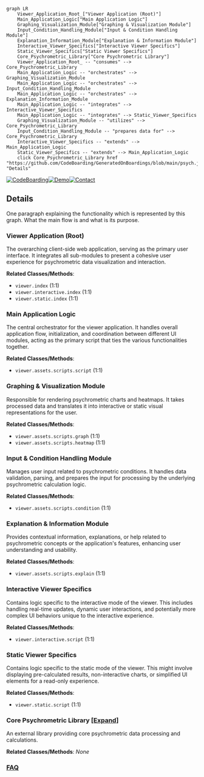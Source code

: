 ```mermaid
graph LR
    Viewer_Application_Root_["Viewer Application (Root)"]
    Main_Application_Logic["Main Application Logic"]
    Graphing_Visualization_Module["Graphing & Visualization Module"]
    Input_Condition_Handling_Module["Input & Condition Handling Module"]
    Explanation_Information_Module["Explanation & Information Module"]
    Interactive_Viewer_Specifics["Interactive Viewer Specifics"]
    Static_Viewer_Specifics["Static Viewer Specifics"]
    Core_Psychrometric_Library["Core Psychrometric Library"]
    Viewer_Application_Root_ -- "consumes" --> Core_Psychrometric_Library
    Main_Application_Logic -- "orchestrates" --> Graphing_Visualization_Module
    Main_Application_Logic -- "orchestrates" --> Input_Condition_Handling_Module
    Main_Application_Logic -- "orchestrates" --> Explanation_Information_Module
    Main_Application_Logic -- "integrates" --> Interactive_Viewer_Specifics
    Main_Application_Logic -- "integrates" --> Static_Viewer_Specifics
    Graphing_Visualization_Module -- "utilizes" --> Core_Psychrometric_Library
    Input_Condition_Handling_Module -- "prepares data for" --> Core_Psychrometric_Library
    Interactive_Viewer_Specifics -- "extends" --> Main_Application_Logic
    Static_Viewer_Specifics -- "extends" --> Main_Application_Logic
    click Core_Psychrometric_Library href "https://github.com/CodeBoarding/GeneratedOnBoardings/blob/main/psych.js/Core_Psychrometric_Library.md" "Details"
```

[![CodeBoarding](https://img.shields.io/badge/Generated%20by-CodeBoarding-9cf?style=flat-square)](https://github.com/CodeBoarding/CodeBoarding)[![Demo](https://img.shields.io/badge/Try%20our-Demo-blue?style=flat-square)](https://www.codeboarding.org/demo)[![Contact](https://img.shields.io/badge/Contact%20us%20-%20contact@codeboarding.org-lightgrey?style=flat-square)](mailto:contact@codeboarding.org)

## Details

One paragraph explaining the functionality which is represented by this graph. What the main flow is and what is its purpose.

### Viewer Application (Root)
The overarching client-side web application, serving as the primary user interface. It integrates all sub-modules to present a cohesive user experience for psychrometric data visualization and interaction.


**Related Classes/Methods**:

- `viewer.index` (1:1)
- `viewer.interactive.index` (1:1)
- `viewer.static.index` (1:1)


### Main Application Logic
The central orchestrator for the viewer application. It handles overall application flow, initialization, and coordination between different UI modules, acting as the primary script that ties the various functionalities together.


**Related Classes/Methods**:

- `viewer.assets.scripts.script` (1:1)


### Graphing & Visualization Module
Responsible for rendering psychrometric charts and heatmaps. It takes processed data and translates it into interactive or static visual representations for the user.


**Related Classes/Methods**:

- `viewer.assets.scripts.graph` (1:1)
- `viewer.assets.scripts.heatmap` (1:1)


### Input & Condition Handling Module
Manages user input related to psychrometric conditions. It handles data validation, parsing, and prepares the input for processing by the underlying psychrometric calculation logic.


**Related Classes/Methods**:

- `viewer.assets.scripts.condition` (1:1)


### Explanation & Information Module
Provides contextual information, explanations, or help related to psychrometric concepts or the application's features, enhancing user understanding and usability.


**Related Classes/Methods**:

- `viewer.assets.scripts.explain` (1:1)


### Interactive Viewer Specifics
Contains logic specific to the interactive mode of the viewer. This includes handling real-time updates, dynamic user interactions, and potentially more complex UI behaviors unique to the interactive experience.


**Related Classes/Methods**:

- `viewer.interactive.script` (1:1)


### Static Viewer Specifics
Contains logic specific to the static mode of the viewer. This might involve displaying pre-calculated results, non-interactive charts, or simplified UI elements for a read-only experience.


**Related Classes/Methods**:

- `viewer.static.script` (1:1)


### Core Psychrometric Library [[Expand]](./Core_Psychrometric_Library.md)
An external library providing core psychrometric data processing and calculations.


**Related Classes/Methods**: _None_



### [FAQ](https://github.com/CodeBoarding/GeneratedOnBoardings/tree/main?tab=readme-ov-file#faq)